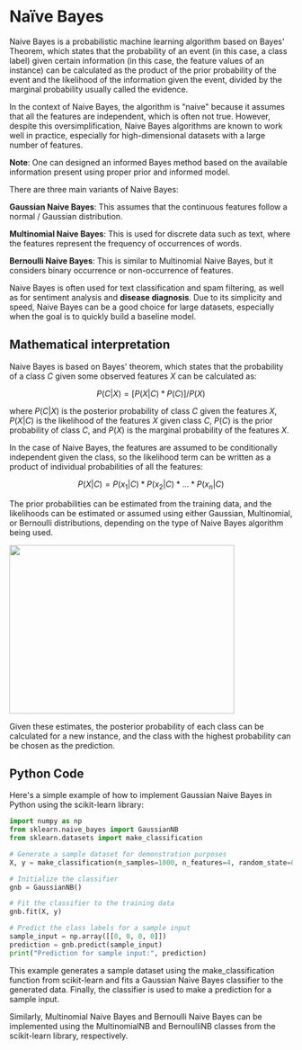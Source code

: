 # Naïve Bayes

Naive Bayes is a probabilistic machine learning algorithm based on Bayes' Theorem, which states that the probability of an event (in this case, a class label) given certain information (in this case, the feature values of an instance) can be calculated as the product of the prior probability of the event and the likelihood of the information given the event, divided by the marginal probability usually called the evidence.

In the context of Naive Bayes, the algorithm is "naive" because it assumes that all the features are independent, which is often not true. However, despite this oversimplification, Naive Bayes algorithms are known to work well in practice, especially for high-dimensional datasets with a large number of features. 

**Note**: One can designed an informed Bayes method based on the available information present using proper prior and informed model.

There are three main variants of Naive Bayes:

**Gaussian Naive Bayes**: This assumes that the continuous features follow a normal / Gaussian distribution.

**Multinomial Naive Bayes**: This is used for discrete data such as text, where the features represent the frequency of occurrences of words.

**Bernoulli Naive Bayes**: This is similar to Multinomial Naive Bayes, but it considers binary occurrence or non-occurrence of features.

Naive Bayes is often used for text classification and spam filtering, as well as for sentiment analysis and **disease diagnosis**. Due to its simplicity and speed, Naive Bayes can be a good choice for large datasets, especially when the goal is to quickly build a baseline model.

## Mathematical interpretation

Naive Bayes is based on Bayes' theorem, which states that the probability of a class $C$ given some observed features $X$ can be calculated as:

$$P(C | X) = [P(X | C) * P(C)] / P(X)$$

where $P(C | X)$ is the posterior probability of class $C$ given the features $X$, $P(X | C)$ is the likelihood of the features $X$ given class $C$, $P(C)$ is the prior probability of class $C$, and $P(X)$ is the marginal probability of the features $X$.

In the case of Naive Bayes, the features are assumed to be conditionally independent given the class, so the likelihood term can be written as a product of individual  probabilities of all the features:

$$P(X | C) = P(x_1 | C) * P(x_2 | C) * ... * P(x_n | C)$$

The prior probabilities can be estimated from the training data, and the likelihoods can be estimated or assumed using either Gaussian, Multinomial, or Bernoulli distributions, depending on the type of Naive Bayes algorithm being used.

<p> <img src = "https://user-images.githubusercontent.com/24811295/217282028-5862d2b2-2874-433d-b9ba-f4550ed7f7e4.png" height=300 width=400> </p>


Given these estimates, the posterior probability of each class can be calculated for a new instance, and the class with the highest probability can be chosen as the prediction.

## Python Code

Here's a simple example of how to implement Gaussian Naive Bayes in Python using the scikit-learn library:

```python
import numpy as np
from sklearn.naive_bayes import GaussianNB
from sklearn.datasets import make_classification

# Generate a sample dataset for demonstration purposes
X, y = make_classification(n_samples=1000, n_features=4, random_state=0)

# Initialize the classifier
gnb = GaussianNB()

# Fit the classifier to the training data
gnb.fit(X, y)

# Predict the class labels for a sample input
sample_input = np.array([[0, 0, 0, 0]])
prediction = gnb.predict(sample_input)
print("Prediction for sample input:", prediction)

```

This example generates a sample dataset using the make_classification function from scikit-learn and fits a Gaussian Naive Bayes classifier to the generated data. Finally, the classifier is used to make a prediction for a sample input.

Similarly, Multinomial Naive Bayes and Bernoulli Naive Bayes can be implemented using the MultinomialNB and BernoulliNB classes from the scikit-learn library, respectively.
